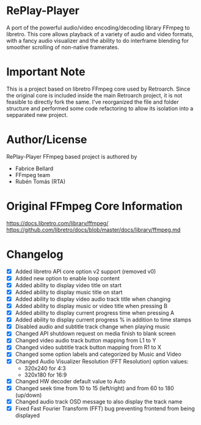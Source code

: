 # RePlay-Player

A port of the powerful audio/video encoding/decoding library FFmpeg to libretro. This core allows playback of a variety of audio and video formats, with a fancy audio visualizer and the ability to do interframe blending for smoother scrolling of non-native framerates.

# Important Note

This is a project based on libretro FFmpeg core used by Retroarch. Since the original core is included inside the main Retroarch project, it is not feasible to directly fork the same. I've reorganized the file and folder structure and performed some code refactoring to allow its isolation into a sepparated new project.

# Author/License

RePlay-Player FFmpeg based project is authored by

* Fabrice Bellard
* FFmpeg team
* Rubén Tomás (RTA)

# Original FFmpeg Core Information

https://docs.libretro.com/library/ffmpeg/
https://github.com/libretro/docs/blob/master/docs/library/ffmpeg.md

# Changelog

- [X] Added libretro API core option v2 support (removed v0)
- [X] Added new option to enable loop content
- [X] Added ability to display video title on start
- [X] Added ability to display music title on start
- [X] Added ability to display video audio track title when changing
- [X] Added ability to display music or video title when pressing B
- [X] Added ability to display current progress time when pressing A
- [X] Added ability to display current progress % in addition to time stamps
- [X] Disabled audio and subtitle track change when playing music
- [X] Changed API shutdown request on media finish to blank screen
- [X] Changed video audio track button mapping from L1 to Y
- [X] Changed video subtitle track button mapping from R1 to X
- [X] Changed some option labels and categorized by Music and Video
- [X] Changed Audio Visualizer Resolution (FFT Resolution) option values:
    * 320x240 for 4:3
    * 320x180 for 16:9
- [X] Changed HW decoder default value to Auto
- [X] Changed seek time from 10 to 15 (left/right) and from 60 to 180 (up/down)
- [X] Changed audio track OSD message to also display the track name
- [X] Fixed Fast Fourier Transform (FFT) bug preventing frontend from being displayed

<!--
## TODO
 - [ ] FFMPEG FORK
    - Controlar fin de video
    - Aspect ratio PIXEL PERFECT not working (need a new option for controlling in video)
    - Check HW h264 `decoders "ffmpeg -decoders | grep h264` -> h264_v4l2m2m

    - [ ] Add M3U support
    - [ ] Use L2/R2 for next/last song/video in m3u
    - [ ] Add option to set resolution (Native, PAL, NTSC, 240p)
    - [ ] Add suport for aspect ratios (via custom libretro command?)
    - [ ] Remove FFmpeg messages
    - [ ] Fix bug
        [dca @ 0x558a792630] Not a valid DCA frame
        ERROR] [LRCORE] [FFMPEG] Can't decode audio packet: Invalid data found when processing input
-->